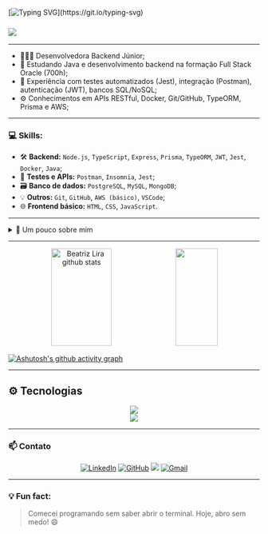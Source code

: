 <!-- Título animado -->
[![Typing SVG](https://readme-typing-svg.herokuapp.com/?color=15e5a6&size=35&center=true&vCenter=true&width=1000&lines=OLÁ,+ME+CHAMO+BEATRIZ+LIRA!;+BEM-VINDO(A)+AO+MEU+GITHUB!)](https://git.io/typing-svg)

### [![](https://visitcount.itsvg.in/api?id=beatrizvzz-lab&label=Visitantes&color=12&icon=0&pretty=false)](https://visitcount.itsvg.in)

---

- 👩🏻‍💻 Desenvolvedora Backend Júnior;
- 🧠 Estudando Java e desenvolvimento backend na formação Full Stack Oracle (700h);
- 🧪 Experiência com testes automatizados (Jest), integração (Postman), autenticação (JWT), bancos SQL/NoSQL;
- ⚙️ Conhecimentos em APIs RESTful, Docker, Git/GitHub, TypeORM, Prisma e AWS;

---

### 💻 Skills:

- 🛠️ **Backend:** `Node.js`, `TypeScript`, `Express`, `Prisma`, `TypeORM`, `JWT`, `Jest`, `Docker`, `Java`;
- 🧪 **Testes e APIs:** `Postman`, `Insomnia`, `Jest`;
- 🗃️ **Banco de dados:** `PostgreSQL`, `MySQL`, `MongoDB`;
- 💡 **Outros:** `Git`, `GitHub`, `AWS (básico)`, `VSCode`;
- 🌐 **Frontend básico:** `HTML`, `CSS`, `JavaScript`.

---

<details>
  <summary>👀 Um pouco sobre mim</summary>
  
  - Comecei minha carreira na área de Controle de Qualidade e Segurança Alimentar;
  - Encontrei na programação uma forma de aplicar lógica para resolver problemas reais;
  - Tenho facilidade em aprender novas tecnologias e me adapto bem a ambientes dinâmicos;
  - Acredito na tecnologia como ferramenta de transformação social e profissional.

</details>

---

<div align="center">
  <img width="49%" height="195px" src="https://github-readme-stats.vercel.app/api?username=beatrizvzz-lab&show_icons=true&count_private=true&hide_border=true&title_color=15e5a6&icon_color=15e5a6&text_color=c9d1d9&bg_color=0d1117" alt="Beatriz Lira github stats" /> 
  <img width="41%" height="195px" src="https://github-readme-stats.vercel.app/api/top-langs/?username=beatrizvzz-lab&layout=compact&hide_border=true&title_color=15e5a6&text_color=15e5a6&bg_color=0d1117" />
</div>

[![Ashutosh's github activity graph](https://github-readme-activity-graph.vercel.app/graph?username=beatrizvzz-lab&bg_color=000000&color=15e5a6&line=07e9a5&point=0a855c&area=true&hide_border=true)](https://github.com/ashutosh00710/github-readme-activity-graph)

---

## ⚙️ Tecnologias

<div align="center">
  <img src="https://skillicons.dev/icons?i=nodejs,typescript,express,prisma,postgresql,mongodb,mysql,jest,docker,git,github,vscode,java" />
  <br/>
  <img src="https://skillicons.dev/icons?i=html,css,javascript" />
</div>

---

### 📫 Contato

<div align="center">
  
  [![LinkedIn](https://img.shields.io/badge/LinkedIn-0077B5?style=for-the-badge&logo=linkedin&logoColor=white)](https://www.linkedin.com/in/beatriz-liradev/)
  [![GitHub](https://img.shields.io/badge/GitHub-000?style=for-the-badge&logo=github&logoColor=white)](https://github.com/beatrizvzz-lab)
  <a href="https://wa.me/5511940435522" target="_blank"><img src="https://img.shields.io/badge/WhatsApp-25D366?style=for-the-badge&logo=whatsapp&logoColor=white" /></a>
  [![Gmail](https://img.shields.io/badge/lirabeatriz.001@gmail.com-D14836?style=for-the-badge&logo=gmail&logoColor=white)](mailto:lirabeatriz.001@gmail.com)

---

</div>


### 💡 Fun fact:
> Comecei programando sem saber abrir o terminal. Hoje, abro sem medo! 😄



